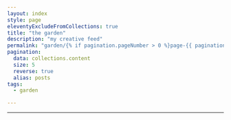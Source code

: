 ```yaml
---
layout: index
style: page
eleventyExcludeFromCollections: true
title: "the garden"
description: "my creative feed"
permalink: "garden/{% if pagination.pageNumber > 0 %}page-{{ pagination.pageNumber }}/{% endif %}index.html"
pagination:
  data: collections.content
  size: 5
  reverse: true
  alias: posts
tags:
  - garden

---
```


*** 


<style>
  .block-lede {
    padding-bottom: 1rem;
  }

  .page + .block-smart:not(:has(.hero))::before {
    min-height: 1rem;
  }

  .constrain-default > *, .content {
    margin-inline: max( calc( 50% - 600px ), var(--margin) ) auto;
  }
</style>